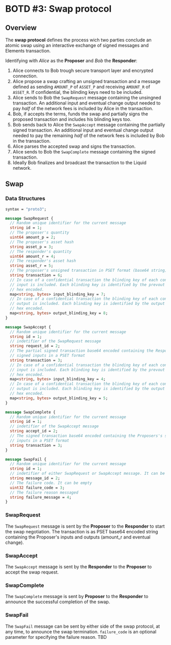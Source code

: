 # BOTD #3: Swap protocol

## Overview

The **swap protocol** defines the process wich two parties conclude an atomic swap using an interactive exchange of signed messages and Elements transaction.

Identifying with *Alice* as the **Proposer** and *Bob* the **Responder**:

1. Alice connects to Bob trough secure transport layer and encrypted connection.
2. Alice propose a swap crafting an unsigned transaction and a message defined as sending `AMOUNT_P` of `ASSET_P` and receiving `AMOUNT_R` of `ASSET_R`. If confidential, the blinding keys need to be included.
3. Alice sends to Bob the `SwapRequest` message containing the unsingned transaction. An additional input and eventual change output needed to pay *half* of the network fees is included by Alice in the transaction.
4. Bob, if accepts the terms, funds the swap and partially signs the proposed transaction and includes his blinding keys too.
5. Bob sends back to Alice the `SwapAccept` message containing the partially signed transaction. An additional input and eventual change output needed to pay the remaining *half* of the network fees is included by Bob in the transaction.
6. Alice parses the accepted swap and signs the transaction.
7. Alice sends to Bob the `SwapComplete` message containing the signed transaction.
8. Ideally Bob finalizes and broadcast the transaction to the Liquid network.

## Swap

### Data Structures

```protobuf
syntax = "proto3";

message SwapRequest {
  // Random unique identifier for the current message
  string id = 1;
  // The proposer's quantity
  uint64 amount_p = 2;
  // The proposer's asset hash
  string asset_p = 3;
  // The responder's quantity
  uint64 amount_r = 4;
  // The responder's asset hash
  string asset_r = 5;
  // The proposer's unsigned transaction in PSET format (base64 string)
  string transaction = 6;
  // In case of a confidential transaction the blinding key of each confidential
  // input is included. Each blinding key is identified by the prevout script
  // hex encoded.
  map<string, bytes> input_blinding_key = 7;
  // In case of a confidential transaction the blinding key of each confidential
  // output is included. Each blinding key is identified by the output script
  // hex encoded.
  map<string, bytes> output_blinding_key = 8;
}

message SwapAccept {
  // Random unique identifier for the current message
  string id = 1;
  // indetifier of the SwapRequest message
  string request_id = 2;
  // The partial signed transaction base64 encoded containing the Responder's
  // signed inputs in a PSET format
  string transaction = 3;
  // In case of a confidential transaction the blinding key of each confidential
  // input is included. Each blinding key is identified by the prevout script
  // hex encoded.
  map<string, bytes> input_blinding_key = 4;
  // In case of a confidential transaction the blinding key of each confidential
  // output is included. Each blinding key is identified by the output script
  // hex encoded.
  map<string, bytes> output_blinding_key = 5;
}

message SwapComplete {
  // Random unique identifier for the current message
  string id = 1;
  // indetifier of the SwapAccept message
  string accept_id = 2;
  // The signed transaction base64 encoded containing the Proposers's signed
  // inputs in a PSET format
  string transaction = 3;
}

message SwapFail {
  // Random unique identifier for the current message
  string id = 1;
  // indetifier of either SwapRequest or SwapAccept message. It can be empty
  string message_id = 2;
  // The failure code. It can be empty
  uint32 failure_code = 3;
  // The failure reason messaged
  string failure_message = 4;
}
```

### SwapRequest 

The `SwapRequest` message is sent by the **Proposer** to the **Responder** to start the swap negotiation. The transaction is as PSET base64 encoded string containing the Proposer's inputs and outputs (amount_r and eventual change).

### SwapAccept 

The `SwapAccept` message is sent by the **Responder** to the **Proposer** to accept the swap request.

### SwapComplete

The `SwapComplete` message is sent by **Proposer** to the **Responder** to announce the successful completion of the swap. 

### SwapFail

The `SwapFail` message can be sent by either side of the swap protocol, at any time, to announce the swap termination.
`failure_code` is an optional parameter for specifying the failure reason. TBD



